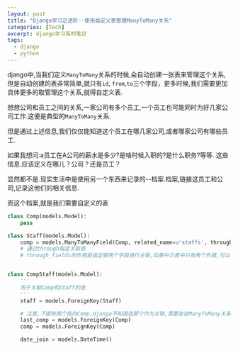 ```yaml
---
layout: post
title: "Django学习之进阶--使用自定义表管理ManyToMany关系"
categories: [Tech]
excerpt: django学习系列笔记
tags:
  - django
  - python
---
```



django中,当我们定义`ManyToMany`关系的时候,会自动创建一张表来管理这个关系,但是自动创建的表非常简单,就只有`id`, `from`,`to`三个字段，更多时候,我们需要更加具体更多的取管理这个关系,就得自定义表.

想想公司和员工之间的关系,一家公司有多个员工,一个员工也可能同时为好几家公司工作.这便是典型的`ManyToMany`关系. 

但是通过上述信息,我们仅仅能知道这个员工在哪几家公司,或者哪家公司有哪些员工.

如果我想问:a员工在A公司的薪水是多少?是啥时候入职的?是什么职务?等等..这些信息.应该定义在哪儿？公司？还是员工？

显然都不是.现实生活中是使用另一个东西来记录的--档案.档案,链接这员工和公司,记录这他们的相关信息.

而这个档案,就是我们需要自定义的表

```python
class Comp(models.Model):
    pass

class Staff(models.Model):
    comp = models.ManyToManyField(Comp, related_name=u'staffs', through='CompStaff', through_fields=('staff','comp')) 
    # 通过through指定关联表
    # through_fields的作用是指定哪两个字段进行关联,如果中介表中只有两个外键,可以不写


class CompStaff(models.Model):
    '''
    用于关联Comp和Staff的表
    '''
    staff = models.ForeignKey(Staff)

    # 注意,下面有两个指向Comp,django不知道选那个作为关联,需要在在ManyToMany关系创建处指定
    last_comp = models.ForeignKey(Comp)
    comp = models.ForeignKey(Comp)

    date_join = models.DateTime()
```
